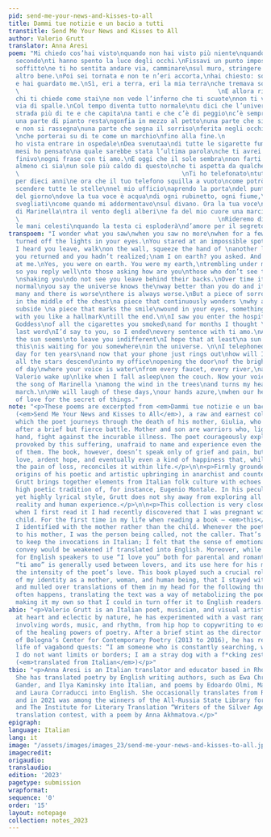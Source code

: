 ```yaml
---
pid: send-me-your-news-and-kisses-to-all
title: Dammi tue notizie e un bacio a tutti
transtitle: Send Me Your News and Kisses to All
author: Valerio Grutt
translator: Anna Aresi
poem: "Mi chiedo cos’hai visto\nquando non hai visto più niente\nquando per qualche
  secondo\nti hanno spento la luce degli occhi.\nFissavi un punto impossibile del
  soffitto\ne ti ho sentita andare via, camminare\nsul muro, stringere la mano a un
  altro bene.\nPoi sei tornata e non te n’eri accorta,\nhai chiesto: sono a terra?
  e hai guardato me.\nSì, eri a terra, eri la mia terra\nche tremava sotto ai piedi.\n
  \                                                       \nE allora rispondi bene\na
  chi ti chiede come stai\ne non vede l’inferno che ti scuote\nnon ti vede andare
  via di spalle.\nCol tempo diventa tutto normale\ntu dici che l’universo conosce\nla
  strada più di te e che capita\na tanti e che c’è di peggio\nc’è sempre di peggio.\nMa
  una parte di pianto resta\ngonfia in mezzo al petto\nuna parte che si chiede perché\ncontinuamente
  e non si rassegna\nuna parte che segna il sorriso\nferita negli occhi, una cosa
  \nche porterai su di te come un marchio\nfino alla fine.\n                                                        \nTi
  ho vista entrare in ospedale\nDea svenutaa\ndi tutte le sigarette fumate\ne per
  mesi ho pensato\na quale sarebbe stata l’ultima parola\nche ti avrei detto, quindi
  finivo\nogni frase con ti amo.\nE oggi che il sole sembra\nnon farti più effetto\nspero
  almeno ci sia\nun sole più caldo di questo\nche ti aspetta da qualche parte\nnell’universo.\n
  \                                             \nTi ho telefonato\ntutti i giorni
  per dieci anni\ne ora che il tuo telefono squilla a vuoto\ncome potrò chiamarti?\nFacendo
  scendere tutte le stelle\nnel mio ufficio\naprendo la porta\ndel punto più chiaro
  del giorno\ndove la tua voce è acqua\ndi ogni rubinetto, ogni fiume,\ne dice: Valerio
  svegliati\ncome quando mi addormentavo\nsul divano. Ora la tua voce\ncanta la canzone
  di Marinella\ntra il vento degli alberi\ne fa del mio cuore una marcia lenta.\n
  \                                                       \nRideremo di questi giorni\ncon
  le mani celesti\nquando la testa ci esploderà\nd’amore per il segreto delle cose."
transpoem: "I wonder what you saw\nwhen you saw no more\nwhen for a few seconds\nthey
  turned off the lights in your eyes.\nYou stared at an impossible spot in the ceiling\nand
  I heard you leave, walk\non the wall, squeeze the hand of \nanother love.\nThen
  you returned and you hadn’t realized;\nam I on earth? you asked. And you looked
  at me.\nYes, you were on earth. You were my earth,\ntrembling under my feet.\n                                                     \nAnd
  so you reply well\nto those asking how are you\nthose who don’t see that hell is
  \nshaking you\ndo not see you leave behind their backs.\nOver time it all becomes
  normal\nyou say the universe knows the\nway better than you do and it happens\nto
  many and there is worse\nthere is always worse.\nBut a piece of sorrow remains\nswollen
  in the middle of the chest\na piece that continuously wonders \nwhy and does not
  subside \na piece that marks the smile\nwound in your eyes, something\nyou’ll take
  with you like a hallmark\ntill the end.\n\nI saw you enter the hospital\nfainted
  Goddess\nof all the cigarettes you smoked\nand for months I thought \nabout the
  last word\nI’d say to you, so I ended\nevery sentence with ti amo.\nAnd today when
  the sun seems\nto leave you indifferent\nI hope that at least\na sun warmer than
  this\nis waiting for you somewhere\nin the universe. \n\nI telephoned you\nevery
  day for ten years\nand now that your phone just rings out\nhow will I call you?\nMaking
  all the stars descend\ninto my office\nopening the door\nof the brightest point
  of day\nwhere your voice is water\nfrom every faucet, every river,\nand it says:
  Valerio wake up\nlike when I fall asleep\non the couch. Now your voice\nis singing
  the song of Marinella \namong the wind in the trees\nand turns my heart into a slow
  march.\n\nWe will laugh of these days,\nour hands azure,\nwhen our heads will explode\nout
  of love for the secret of things."
note: "<p>These poems are excerpted from <em>Dammi tue notizie e un bacio a tutti</em>
  (<em>Send Me Your News and Kisses to All</em>), a raw and earnest collection in
  which the poet journeys through the death of his mother, Giulia, who died from cancer
  after a brief but fierce battle. Mother and son are warriors who, lightsabers in
  hand, fight against the incurable illness. The poet courageously explores the feelings
  provoked by this suffering, unafraid to name and experience even the most heartbreaking
  of them. The book, however, doesn’t speak only of grief and pain, but also of profound
  love, ardent hope, and eventually even a kind of happiness that, while not dismissing
  the pain of loss, reconciles it within life.</p>\n\n<p>Firmly grounded in the grassroot
  origins of his poetic and artistic upbringing in anarchist and counterculture circles,
  Grutt brings together elements from Italian folk culture with echoes of Italy’s
  high poetic tradition of, for instance, Eugenio Montale. In his peculiar, down-to-earth
  yet highly lyrical style, Grutt does not shy away from exploring all corners of
  reality and human experience.</p>\n\n<p>This collection is very close to me, because
  when I first read it I had recently discovered that I was pregnant with my second
  child. For the first time in my life when reading a book — <em>this</em> book —
  I identified with the mother rather than the child. Whenever the poet called out
  to his mother, I was the person being called, not the caller. That’s why I chose
  to keep the invocations in Italian; I felt that the sense of emotional urgency they
  convey would be weakened if translated into English. Moreover, while it is common
  for English speakers to use “I love you” both for parental and romantic relations,
  “ti amo” is generally used between lovers, and its use here for his mother heightens
  the intensity of the poet’s love. This book played such a crucial role in the development
  of my identity as a mother, woman, and human being, that I stayed with these poems
  and mulled over translations of them in my head for the following three years. As
  often happens, translating the text was a way of metabolizing the poetic experience,
  making it my own so that I could in turn offer it to English readers.</p> "
abio: "<p>Valerio Grutt is an Italian poet, musician, and visual artist. An anarchist
  at heart and eclectic by nature, he has experimented with a vast range of expressions
  involving words, music, and rhythm, from hip hop to copywriting to explorations
  of the healing powers of poetry. After a brief stint as the director of the University
  of Bologna’s Center for Contemporary Poetry (2013 to 2016), he has returned to a
  life of vagabond quests: “I am someone who is constantly searching, writing, creating...
  I do not want limits or borders; I am a stray dog with a f*cking zest for life.”
  (<em>translated from Italian</em>)</p>"
tbio: "<p>Anna Aresi is an Italian translator and educator based in Rhode Island.
  She has translated poetry by English writing authors, such as Ewa Chrusciel, Forrest
  Gander, and Ilya Kaminsky into Italian, and poems by Edoardo Olmi, Mariangela Gualtieri,
  and Laura Corraducci into English. She occasionally translates from Russian too,
  and in 2021 was among the winners of the All-Russia State Library for Foreign Literature
  and The Institute for Literary Translation “Writers of the Silver Age about War”
  translation contest, with a poem by Anna Akhmatova.</p>"
epigraph: 
language: Italian
lang: it
image: "/assets/images/images_23/send-me-your-news-and-kisses-to-all.jpeg"
imagecredit: 
origaudio: 
translaudio: 
edition: '2023'
pagetype: submission
wrapformat: 
sequence: '0'
order: '15'
layout: notepage
collection: notes_2023
---
```

